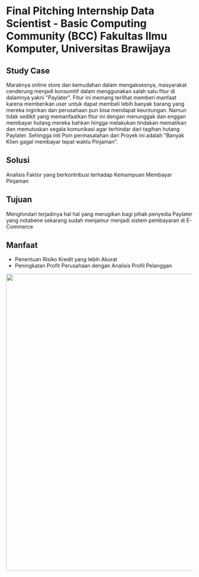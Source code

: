 # Final Pitching Internship Data Scientist - Basic Computing Community (BCC) Fakultas Ilmu Komputer, Universitas Brawijaya

## Study Case
Maraknya online store dan kemudahan dalam mengaksesnya, masyarakat cenderung menjadi konsumtif dalam menggunakan salah satu fitur di dalamnya yakni "Paylater".  Fitur ini memang terlihat memberi 
manfaat karena memberikan user untuk dapat membeli lebih banyak barang yang mereka inginkan dan perusahaan pun bisa mendapat keuntungan. Namun tidak sedikit yang memanfaatkan 
fitur ini dengan menunggak dan enggan membayar hutang mereka bahkan hingga melakukan tindakan mematikan dan memutuskan segala komunikasi agar terhindar dari tagihan hutang Paylater.
Sehingga inti Poin permasalahan dari Proyek ini adalah "Banyak Klien gagal membayar tepat waktu Pinjaman".

## Solusi
Analisis Faktor yang berkontribusi terhadap Kemampuan Membayar Pinjaman

## Tujuan
Menghindari terjadinya hal hal yang merugikan bagi pihak penyedia Paylater yang notabene sekarang sudah menjamur menjadi sistem pembayaran di E-Commerce

## Manfaat
- Penentuan Risiko Kredit yang lebih Akurat
- Peningkatan Profit Perusahaan dengan Analisis Profil Pelanggan

<img src = "https://github.com/user-attachments/assets/9d53cb15-68c1-40ec-8783-7844074356a8" width = "800">


